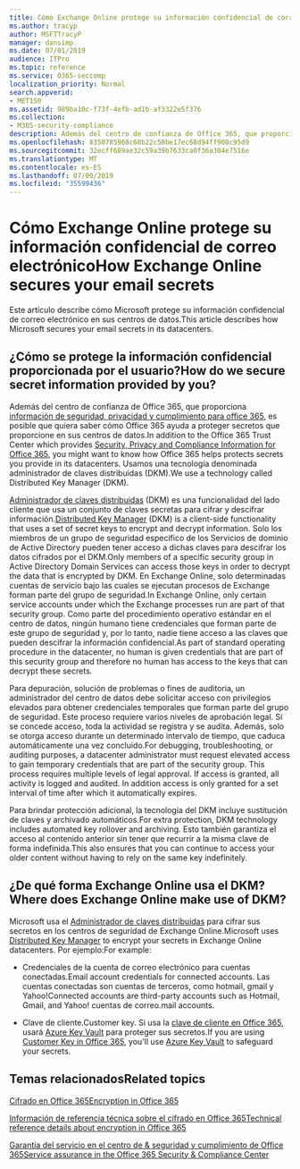 ```yaml
---
title: Cómo Exchange Online protege su información confidencial de correo electrónico
ms.author: tracyp
author: MSFTTracyP
manager: dansimp
ms.date: 07/01/2019
audience: ITPro
ms.topic: reference
ms.service: O365-seccomp
localization_priority: Normal
search.appverid:
- MET150
ms.assetid: 989ba10c-f73f-4efb-ad1b-af3322e5f376
ms.collection:
- M365-security-compliance
description: Además del centro de confianza de Office 365, que proporciona información de seguridad, privacidad y cumplimiento para Office 365, es posible que quiera saber cómo Office 365 ayuda a proteger secretos que proporcione en sus centros de datos. Usamos una tecnología denominada administrador de claves distribuidas (DKM).
ms.openlocfilehash: 8350785968c68b22c58be17ec68d94ff908c95d9
ms.sourcegitcommit: 32ecff689ae32c59a39b7633ca0f36a304e7516e
ms.translationtype: MT
ms.contentlocale: es-ES
ms.lasthandoff: 07/09/2019
ms.locfileid: "35599436"
---
```

# <a name="how-exchange-online-secures-your-email-secrets"></a><span data-ttu-id="95906-104">Cómo Exchange Online protege su información confidencial de correo electrónico</span><span class="sxs-lookup"><span data-stu-id="95906-104">How Exchange Online secures your email secrets</span></span>

<span data-ttu-id="95906-105">Este artículo describe cómo Microsoft protege su información confidencial de correo electrónico en sus centros de datos.</span><span class="sxs-lookup"><span data-stu-id="95906-105">This article describes how Microsoft secures your email secrets in its datacenters.</span></span>
  
## <a name="how-do-we-secure-secret-information-provided-by-you"></a><span data-ttu-id="95906-106">¿Cómo se protege la información confidencial proporcionada por el usuario?</span><span class="sxs-lookup"><span data-stu-id="95906-106">How do we secure secret information provided by you?</span></span>

<span data-ttu-id="95906-107">Además del centro de confianza de Office 365, que proporciona [información de seguridad, privacidad y cumplimiento para office 365](https://go.microsoft.com/fwlink/?linkid=874644), es posible que quiera saber cómo Office 365 ayuda a proteger secretos que proporcione en sus centros de datos.</span><span class="sxs-lookup"><span data-stu-id="95906-107">In addition to the Office 365 Trust Center which provides [Security, Privacy and Compliance Information for Office 365](https://go.microsoft.com/fwlink/?linkid=874644), you might want to know how Office 365 helps protects secrets you provide in its datacenters.</span></span> <span data-ttu-id="95906-108">Usamos una tecnología denominada administrador de claves distribuidas (DKM).</span><span class="sxs-lookup"><span data-stu-id="95906-108">We use a technology called Distributed Key Manager (DKM).</span></span>
  
<span data-ttu-id="95906-109">[Administrador de claves distribuidas](office-365-bitlocker-and-distributed-key-manager-for-encryption.md) (DKM) es una funcionalidad del lado cliente que usa un conjunto de claves secretas para cifrar y descifrar información.</span><span class="sxs-lookup"><span data-stu-id="95906-109">[Distributed Key Manager](office-365-bitlocker-and-distributed-key-manager-for-encryption.md) (DKM) is a client-side functionality that uses a set of secret keys to encrypt and decrypt information.</span></span> <span data-ttu-id="95906-110">Solo los miembros de un grupo de seguridad específico de los Servicios de dominio de Active Directory pueden tener acceso a dichas claves para descifrar los datos cifrados por el DKM.</span><span class="sxs-lookup"><span data-stu-id="95906-110">Only members of a specific security group in Active Directory Domain Services can access those keys in order to decrypt the data that is encrypted by DKM.</span></span> <span data-ttu-id="95906-111">En Exchange Online, solo determinadas cuentas de servicio bajo las cuales se ejecutan procesos de Exchange forman parte del grupo de seguridad.</span><span class="sxs-lookup"><span data-stu-id="95906-111">In Exchange Online, only certain service accounts under which the Exchange processes run are part of that security group.</span></span> <span data-ttu-id="95906-112">Como parte del procedimiento operativo estándar en el centro de datos, ningún humano tiene credenciales que forman parte de este grupo de seguridad y, por lo tanto, nadie tiene acceso a las claves que pueden descifrar la información confidencial.</span><span class="sxs-lookup"><span data-stu-id="95906-112">As part of standard operating procedure in the datacenter, no human is given credentials that are part of this security group and therefore no human has access to the keys that can decrypt these secrets.</span></span>
  
<span data-ttu-id="95906-p104">Para depuración, solución de problemas o fines de auditoria, un administrador del centro de datos debe solicitar acceso con privilegios elevados para obtener credenciales temporales que forman parte del grupo de seguridad. Este proceso requiere varios niveles de aprobación legal. Si se concede acceso, toda la actividad se registra y se audita. Además, solo se otorga acceso durante un determinado intervalo de tiempo, que caduca automáticamente una vez concluido.</span><span class="sxs-lookup"><span data-stu-id="95906-p104">For debugging, troubleshooting, or auditing purposes, a datacenter administrator must request elevated access to gain temporary credentials that are part of the security group. This process requires multiple levels of legal approval. If access is granted, all activity is logged and audited. In addition access is only granted for a set interval of time after which it automatically expires.</span></span>
  
<span data-ttu-id="95906-117">Para brindar protección adicional, la tecnología del DKM incluye sustitución de claves y archivado automáticos.</span><span class="sxs-lookup"><span data-stu-id="95906-117">For extra protection, DKM technology includes automated key rollover and archiving.</span></span> <span data-ttu-id="95906-118">Esto también garantiza el acceso al contenido anterior sin tener que recurrir a la misma clave de forma indefinida.</span><span class="sxs-lookup"><span data-stu-id="95906-118">This also ensures that you can continue to access your older content without having to rely on the same key indefinitely.</span></span>
  
## <a name="where-does-exchange-online-make-use-of-dkm"></a><span data-ttu-id="95906-119">¿De qué forma Exchange Online usa el DKM?</span><span class="sxs-lookup"><span data-stu-id="95906-119">Where does Exchange Online make use of DKM?</span></span>

<span data-ttu-id="95906-120">Microsoft usa el [Administrador de claves distribuidas](office-365-bitlocker-and-distributed-key-manager-for-encryption.md) para cifrar sus secretos en los centros de seguridad de Exchange Online.</span><span class="sxs-lookup"><span data-stu-id="95906-120">Microsoft uses [Distributed Key Manager](office-365-bitlocker-and-distributed-key-manager-for-encryption.md) to encrypt your secrets in Exchange Online datacenters.</span></span> <span data-ttu-id="95906-121">Por ejemplo:</span><span class="sxs-lookup"><span data-stu-id="95906-121">For example:</span></span>
  
- <span data-ttu-id="95906-122">Credenciales de la cuenta de correo electrónico para cuentas conectadas.</span><span class="sxs-lookup"><span data-stu-id="95906-122">Email account credentials for connected accounts.</span></span> <span data-ttu-id="95906-123">Las cuentas conectadas son cuentas de terceros, como hotmail, gmail y Yahoo!</span><span class="sxs-lookup"><span data-stu-id="95906-123">Connected accounts are third-party accounts such as Hotmail, Gmail, and Yahoo!</span></span> <span data-ttu-id="95906-124">cuentas de correo.</span><span class="sxs-lookup"><span data-stu-id="95906-124">mail accounts.</span></span>
    
- <span data-ttu-id="95906-125">Clave de cliente.</span><span class="sxs-lookup"><span data-stu-id="95906-125">Customer key.</span></span> <span data-ttu-id="95906-126">Si usa la [clave de cliente en Office 365](controlling-your-data-using-customer-key.md), usará [Azure Key Vault](https://docs.microsoft.com/azure/key-vault/key-vault-whatis) para proteger sus secretos.</span><span class="sxs-lookup"><span data-stu-id="95906-126">If you are using [Customer Key in Office 365](controlling-your-data-using-customer-key.md), you'll use [Azure Key Vault](https://docs.microsoft.com/azure/key-vault/key-vault-whatis) to safeguard your secrets.</span></span>
    
## <a name="related-topics"></a><span data-ttu-id="95906-127">Temas relacionados</span><span class="sxs-lookup"><span data-stu-id="95906-127">Related topics</span></span>

[<span data-ttu-id="95906-128">Cifrado en Office 365</span><span class="sxs-lookup"><span data-stu-id="95906-128">Encryption in Office 365</span></span>](encryption.md)
  
[<span data-ttu-id="95906-129">Información de referencia técnica sobre el cifrado en Office 365</span><span class="sxs-lookup"><span data-stu-id="95906-129">Technical reference details about encryption in Office 365</span></span>](technical-reference-details-about-encryption.md)
  
[<span data-ttu-id="95906-130">Garantía del servicio en el centro de &amp; seguridad y cumplimiento de Office 365</span><span class="sxs-lookup"><span data-stu-id="95906-130">Service assurance in the Office 365 Security &amp; Compliance Center</span></span>](https://go.microsoft.com/fwlink/?linkid=874645)
  

